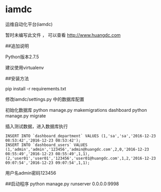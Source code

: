 # iamdc
运维自动化平台(iamdc)

暂时未编写此文件 ， 可以查看 http://www.huangdc.com

##追加说明 

Python版本2.7.5

建议使用virtualenv

##安装方法

pip install -r requirements.txt

修改iamdc/settings.py 中的数据库配置

初始化数据库
python manage.py makemigrations dashboard
python manage.py migrate

插入测试数据，进入数据库执行
```
INSERT INTO `dashboard_department` VALUES (1,'sa','sa','2016-12-23 08:53:42','2016-12-23 08:53:42');
INSERT INTO `dashboard_users` VALUES (1,'admin','admin','123456','admin@huangdc.com',2,0,'2016-12-23 08:55:49','2016-12-23 08:55:49',1,1),(2,'user01','user01','123456','user01@huangdc.com',1,2,'2016-12-23 09:07:54','2016-12-23 09:07:54',1,1);
```
用户名admin密码123456

##启动程序
python manage.py runserver 0.0.0.0:9998
